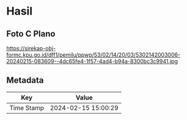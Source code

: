 # Hasil

## Foto C Plano

https://sirekap-obj-formc.kpu.go.id/dff1/pemilu/ppwp/53/02/14/20/03/5302142003006-20240215-083609--4dc65fe4-1f57-4ad4-b94a-8300bc3c9941.jpg


## Metadata

| Key        | Value               |
| ---------- | ------------------- |
| Time Stamp | 2024-02-15 15:00:29 |



